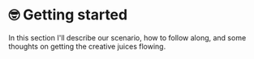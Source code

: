 # 🤓 Getting started

In this section I'll describe our scenario, how to follow along, and some thoughts on getting the creative juices flowing.

